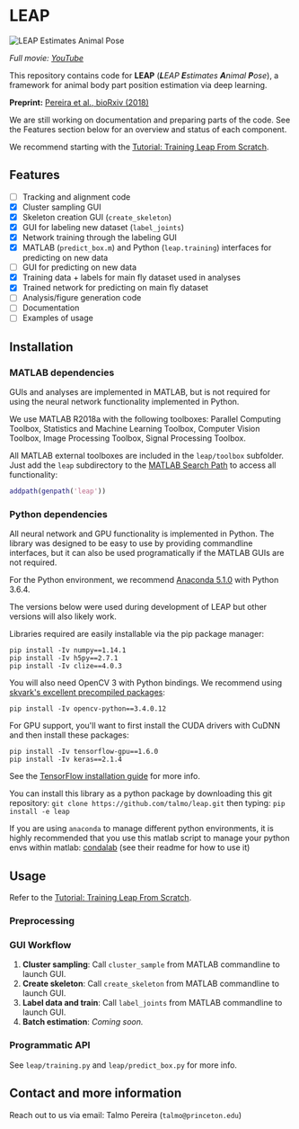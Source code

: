 # LEAP

![LEAP Estimates Animal Pose](https://raw.githubusercontent.com/talmo/leap/master/docs/supp_mov1-long_clip.gif "LEAP Estimates Animal Pose")

_Full movie: [YouTube](https://youtu.be/ZmLQNbCbstk)_

This repository contains code for **LEAP** (_**L**EAP **E**stimates **A**nimal **P**ose_), a framework for animal body part position estimation via deep learning.

**Preprint:** [Pereira et al., bioRxiv (2018)](https://doi.org/10.1101/331181)

We are still working on documentation and preparing parts of the code. See the Features section below for an overview and status of each component.

We recommend starting with the [Tutorial: Training Leap From Scratch](https://github.com/talmo/leap/wiki/Tutorial:-Training-LEAP-from-scratch).

## Features
- [ ] Tracking and alignment code
- [x] Cluster sampling GUI
- [x] Skeleton creation GUI (`create_skeleton`)
- [x] GUI for labeling new dataset (`label_joints`)
- [x] Network training through the labeling GUI
- [x] MATLAB (`predict_box.m`) and Python (`leap.training`) interfaces for predicting on new data
- [ ] GUI for predicting on new data
- [x] Training data + labels for main fly dataset used in analyses
- [x] Trained network for predicting on main fly dataset
- [ ] Analysis/figure generation code
- [ ] Documentation
- [ ] Examples of usage

## Installation
### MATLAB dependencies
GUIs and analyses are implemented in MATLAB, but is not required for using the neural network functionality implemented in Python.

We use MATLAB R2018a with the following toolboxes: Parallel Computing Toolbox, Statistics and Machine Learning Toolbox, Computer Vision Toolbox, Image Processing Toolbox, Signal Processing Toolbox.

All MATLAB external toolboxes are included in the `leap/toolbox` subfolder. Just add the `leap` subdirectory to the [MATLAB Search Path](https://www.mathworks.com/help/matlab/matlab_env/what-is-the-matlab-search-path.html) to access all functionality:
```matlab
addpath(genpath('leap'))
```

### Python dependencies
All neural network and GPU functionality is implemented in Python. The library was designed to be easy to use by providing commandline interfaces, but it can also be used programatically if the MATLAB GUIs are not required.

For the Python environment, we recommend [Anaconda 5.1.0](https://www.anaconda.com/download/) with Python 3.6.4.

The versions below were used during development of LEAP but other versions will also likely work.

Libraries required are easily installable via the pip package manager:
```
pip install -Iv numpy==1.14.1
pip install -Iv h5py==2.7.1
pip install -Iv clize==4.0.3
```

You will also need OpenCV 3 with Python bindings. We recommend using [skvark's excellent precompiled packages](https://github.com/skvark/opencv-python):
```
pip install -Iv opencv-python==3.4.0.12
```

For GPU support, you'll want to first install the CUDA drivers with CuDNN and then install these packages:
```
pip install -Iv tensorflow-gpu==1.6.0
pip install -Iv keras==2.1.4
```
See the [TensorFlow installation guide](https://www.tensorflow.org/install/) for more info.

You can install this library as a python package by downloading this git repository:
`git clone https://github.com/talmo/leap.git`
then typing: `pip install -e leap`

If you are using `anaconda` to manage different python environments, it is highly
recommended that you use this matlab script to manage your python envs within matlab:
[condalab](https://github.com/wingillis/condalab) (see their readme for how to use it)

## Usage
Refer to the [Tutorial: Training Leap From Scratch](https://github.com/talmo/leap/wiki/Tutorial:-Training-LEAP-from-scratch).

### Preprocessing

### GUI Workflow
1. **Cluster sampling**: Call `cluster_sample` from MATLAB commandline to launch GUI.
2. **Create skeleton**: Call `create_skeleton` from MATLAB commandline to launch GUI.
3. **Label data and train**: Call `label_joints` from MATLAB commandline to launch GUI.
4. **Batch estimation**: _Coming soon._

### Programmatic API
See `leap/training.py` and `leap/predict_box.py` for more info.

## Contact and more information
Reach out to us via email: Talmo Pereira (`talmo@princeton.edu`)
